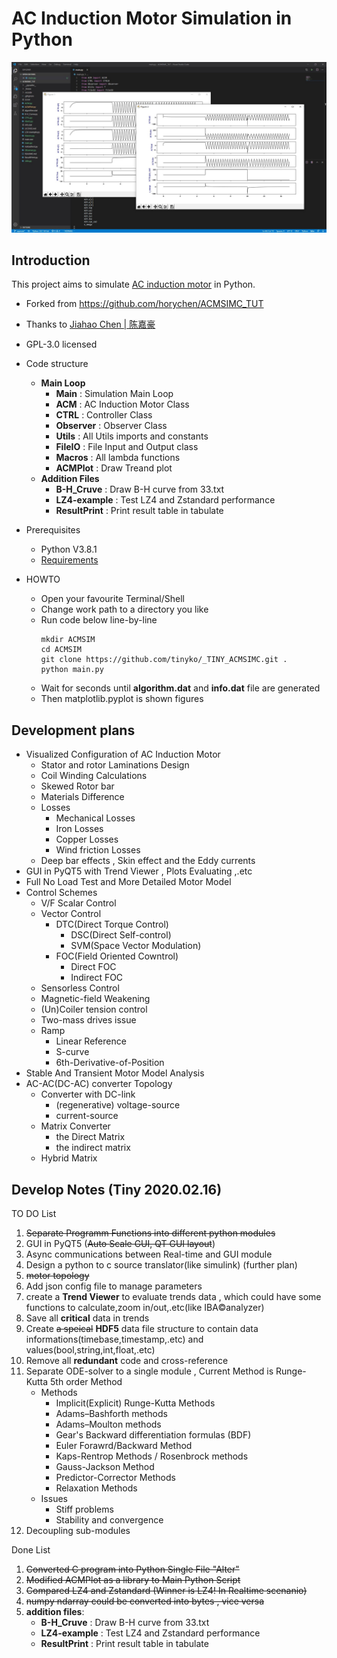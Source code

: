# AC Induction Motor Simulation in Python
![Screenshot](./Screenshot/SeparateModules.jpg "Screenshot in vscode")

## Introduction
This project aims to simulate <a href="https://en.wikipedia.org/wiki/Induction_motor">AC induction motor</a> in Python.

* Forked from https://github.com/horychen/ACMSIMC_TUT

* Thanks to <a href="https://horychen.github.io/about/">Jiahao Chen | 陈嘉豪</a>

* GPL-3.0 licensed

* Code structure
   * **Main Loop**
      * **Main** : Simulation Main Loop
      * **ACM** : AC Induction Motor Class
      * **CTRL** : Controller Class
      * **Observer** : Observer Class
      * **Utils** : All Utils imports and constants
      * **FileIO** : File Input and Output class
      * **Macros** : All lambda functions
      * **ACMPlot** : Draw Treand plot
   * **Addition Files**
      * **B-H_Cruve** : Draw B-H curve from 33.txt
      * **LZ4-example** : Test LZ4 and Zstandard performance
      * **ResultPrint** : Print result table in tabulate

* Prerequisites
   * Python V3.8.1
   * <a href="./requirements">Requirements</a>

* HOWTO
   * Open your favourite Terminal/Shell 
   * Change work path to a directory you like
   * Run code below line-by-line
      ```Shell
      mkdir ACMSIM
      cd ACMSIM
      git clone https://github.com/tinyko/_TINY_ACMSIMC.git .
      python main.py
      ```
   *  Wait for seconds until **algorithm.dat** and **info.dat** file are generated
   *  Then matplotlib.pyplot is shown figures

## Development plans

* Visualized Configuration of AC Induction Motor
   * Stator and rotor Laminations Design
   * Coil Winding Calculations
   * Skewed Rotor bar
   * Materials Difference
   * Losses
      * Mechanical Losses
      * Iron Losses 
      * Copper Losses 
      * Wind friction Losses
   * Deep bar effects , Skin effect and the Eddy currents
* GUI in PyQT5 with Trend Viewer , Plots Evaluating ,.etc 
* Full No Load Test and More Detailed Motor Model
* Control Schemes
   * V/F Scalar Control
   * Vector Control
      * DTC(Direct Torque Control)
         * DSC(Direct Self-control)
         * SVM(Space Vector Modulation)
      * FOC(Field Oriented Cowntrol)
         * Direct FOC
         * Indirect FOC
   * Sensorless Control
   * Magnetic-field Weakening
   * (Un)Coiler tension control 
   * Two-mass drives issue 
   * Ramp
      * Linear Reference
      * S-curve
      * 6th-Derivative-of-Position
* Stable And Transient Motor Model Analysis
* AC-AC(DC-AC) converter Topology
   * Converter with DC-link
      * (regenerative) voltage-source
      * current-source
   * Matrix Converter
      * the Direct Matrix
      * the indirect matrix
   * Hybrid Matrix

## Develop Notes (Tiny 2020.02.16)
TO DO List
1) ~~Separate Programm Functions into different python modules~~
2) GUI in PyQT5 (~~Auto Scale GUI, QT GUI layout~~)
3) Async communications between Real-time and GUI module
4) Design a python to c source translator(like simulink) (further plan)
5) ~~motor topology~~
6) Add json config file to manage parameters
7) create a **Trend Viewer** to evaluate trends data , which could have some functions to calculate,zoom in/out,.etc(like IBA©analyzer)
8) Save all **critical** data in trends
9) Create ~~a speical~~ **HDF5** data file structure to contain data informations(timebase,timestamp,.etc) and values(bool,string,int,float,.etc)
10) Remove all **redundant** code and cross-reference
11) Separate ODE-solver to a single module , Current Method is Runge-Kutta 5th order Method
      * Methods
         * Implicit(Explicit) Runge-Kutta Methods
         * Adams–Bashforth methods
         * Adams–Moulton methods
         * Gear's Backward differentiation formulas (BDF)
         * Euler Forawrd/Backward Method
         * Kaps-Rentrop Methods / Rosenbrock methods
         * Gauss-Jackson Method
         * Predictor-Corrector Methods
         * Relaxation Methods
      * Issues
         * Stiff problems
         * Stability and convergence
12) Decoupling sub-modules

Done List
1) ~~Converted C program into Python Single File "Alter"~~
2) ~~Modified ACMPlot as a library to Main Python Script~~
3) ~~Compared LZ4 and Zstandard (Winner is LZ4! In Realtime scenanio)~~
4) ~~numpy ndarray could be converted into bytes , vice versa~~
6) **addition files**:
   * **B-H_Cruve** : Draw B-H curve from 33.txt
   * **LZ4-example** : Test LZ4 and Zstandard performance
   * **ResultPrint** : Print result table in tabulate
